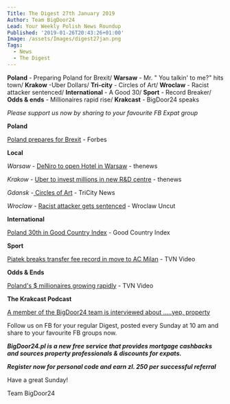 ```yaml
---
Title: The Digest 27th January 2019
Author: Team BigDoor24
Lead: Your Weekly Polish News Roundup
Published: '2019-01-26T20:43:26+01:00'
Image: /assets/Images/digest27jan.png
Tags:
  - News
  - The Digest
---
```

**Poland** - Preparing Poland for Brexit/ **Warsaw** - Mr. " You talkin' to me?" hits town/ **Krakow** -Uber Dollars/ **Tri-city** - Circles of Art/ **Wroclaw** - Racist attacker sentenced/ **International** - A Good 30/ **Sport** - Record Breaker/ **Odds & ends** - Millionaires rapid rise/ **Krakcast** - BigDoor24 speaks 

_Please support us now by sharing to your favourite FB Expat group_

<div class="sharethis-inline-share-buttons"></div>

**Poland**

[Poland prepares for Brexit](https://www.forbes.com/sites/joharper/2019/01/24/is-warsaw-brexit-braced/#1ad24a0d7266) - Forbes

**Local**

_Warsaw_ - [DeNiro to open Hotel in Warsaw](http://thenews.pl/1/11/Artykul/403036,Robert-De-Niro-to-open-hotel-in-Warsaw-report) - thenews

_Krakow_ - [ ](https://kafkadesk.org/2019/01/18/poland-legend-joins-boyhood-club-wisla-krakow-for-free-to-help-revive-the-polish-side/)[Uber to invest millions in new R&D centre](http://thenews.pl/1/6/Artykul/403178,Uber-to-invest-millions-in-Poland) - thenews

_Gdansk_ -[ Circles of Art](https://tricitynews.pl/event/circles-of-art-festival-a-big-ending-in-poland/) - TriCity News

_Wroclaw_ - [Racist attacker gets sentenced](http://wroclawuncut.com/2019/01/23/racist-attacker-sentenced-to-10-months-community-service/) - Wroclaw Uncut

**International**

[Poland 30th in Good Country Index](https://www.goodcountryindex.org/results) - Good Country Index

**Sport**

[Piatek breaks transfer fee record in move to AC Milan](https://www.tvn24.pl/tvn24-news-in-english,157,m/krzysztof-piatek-joins-milan-from-genoa-for-a-record-fee-for-polish-player,903565.html)  - TVN Video

**Odds & Ends**

[Poland's $ millionaires growing rapidly](https://www.tvn24.pl/tvn24-news-in-english,157,m/tvn24-s-business-news-from-poland-in-english,902599.html) - TVN Video 

**The Krakcast Podcast**

[A member of the BigDoor24 team is interviewed about .....yep, property](https://www.krakcast.pl/e/krakcast-interview-john-naughton/)

Follow us on FB for your regular Digest, posted every Sunday at 10 am and share to your favourite FB groups now.

_**BigDoor24.pl is a new free service that provides mortgage cashbacks and sources property professionals & discounts for expats.**_

_**Register now for personal code and earn zl. 250 per successful referral**_

Have a great Sunday!

Team BigDoor24
